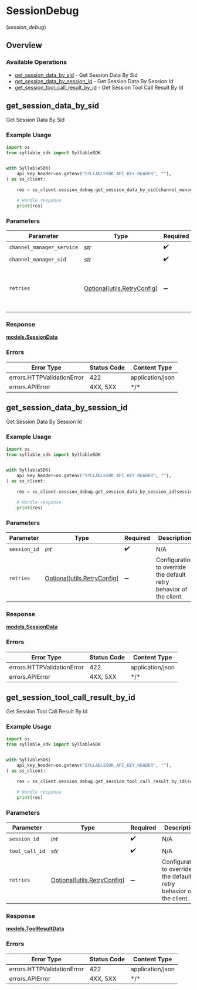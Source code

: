 # SessionDebug
(*session_debug*)

## Overview

### Available Operations

* [get_session_data_by_sid](#get_session_data_by_sid) - Get Session Data By Sid
* [get_session_data_by_session_id](#get_session_data_by_session_id) - Get Session Data By Session Id
* [get_session_tool_call_result_by_id](#get_session_tool_call_result_by_id) - Get Session Tool Call Result By Id

## get_session_data_by_sid

Get Session Data By Sid

### Example Usage

<!-- UsageSnippet language="python" operationID="get_session_data_by_sid" method="get" path="/api/v1/session_debug/sid/{channel_manager_service}/{channel_manager_sid}" -->
```python
import os
from syllable_sdk import SyllableSDK


with SyllableSDK(
    api_key_header=os.getenv("SYLLABLESDK_API_KEY_HEADER", ""),
) as ss_client:

    res = ss_client.session_debug.get_session_data_by_sid(channel_manager_service="<value>", channel_manager_sid="<id>")

    # Handle response
    print(res)

```

### Parameters

| Parameter                                                           | Type                                                                | Required                                                            | Description                                                         |
| ------------------------------------------------------------------- | ------------------------------------------------------------------- | ------------------------------------------------------------------- | ------------------------------------------------------------------- |
| `channel_manager_service`                                           | *str*                                                               | :heavy_check_mark:                                                  | N/A                                                                 |
| `channel_manager_sid`                                               | *str*                                                               | :heavy_check_mark:                                                  | N/A                                                                 |
| `retries`                                                           | [Optional[utils.RetryConfig]](../../models/utils/retryconfig.md)    | :heavy_minus_sign:                                                  | Configuration to override the default retry behavior of the client. |

### Response

**[models.SessionData](../../models/sessiondata.md)**

### Errors

| Error Type                 | Status Code                | Content Type               |
| -------------------------- | -------------------------- | -------------------------- |
| errors.HTTPValidationError | 422                        | application/json           |
| errors.APIError            | 4XX, 5XX                   | \*/\*                      |

## get_session_data_by_session_id

Get Session Data By Session Id

### Example Usage

<!-- UsageSnippet language="python" operationID="get_session_data_by_session_id" method="get" path="/api/v1/session_debug/session_id/{session_id}" -->
```python
import os
from syllable_sdk import SyllableSDK


with SyllableSDK(
    api_key_header=os.getenv("SYLLABLESDK_API_KEY_HEADER", ""),
) as ss_client:

    res = ss_client.session_debug.get_session_data_by_session_id(session_id=303182)

    # Handle response
    print(res)

```

### Parameters

| Parameter                                                           | Type                                                                | Required                                                            | Description                                                         |
| ------------------------------------------------------------------- | ------------------------------------------------------------------- | ------------------------------------------------------------------- | ------------------------------------------------------------------- |
| `session_id`                                                        | *int*                                                               | :heavy_check_mark:                                                  | N/A                                                                 |
| `retries`                                                           | [Optional[utils.RetryConfig]](../../models/utils/retryconfig.md)    | :heavy_minus_sign:                                                  | Configuration to override the default retry behavior of the client. |

### Response

**[models.SessionData](../../models/sessiondata.md)**

### Errors

| Error Type                 | Status Code                | Content Type               |
| -------------------------- | -------------------------- | -------------------------- |
| errors.HTTPValidationError | 422                        | application/json           |
| errors.APIError            | 4XX, 5XX                   | \*/\*                      |

## get_session_tool_call_result_by_id

Get Session Tool Call Result By Id

### Example Usage

<!-- UsageSnippet language="python" operationID="get_session_tool_call_result_by_id" method="get" path="/api/v1/session_debug/tool_result/{session_id}/{tool_call_id}" -->
```python
import os
from syllable_sdk import SyllableSDK


with SyllableSDK(
    api_key_header=os.getenv("SYLLABLESDK_API_KEY_HEADER", ""),
) as ss_client:

    res = ss_client.session_debug.get_session_tool_call_result_by_id(session_id=832133, tool_call_id="<id>")

    # Handle response
    print(res)

```

### Parameters

| Parameter                                                           | Type                                                                | Required                                                            | Description                                                         |
| ------------------------------------------------------------------- | ------------------------------------------------------------------- | ------------------------------------------------------------------- | ------------------------------------------------------------------- |
| `session_id`                                                        | *int*                                                               | :heavy_check_mark:                                                  | N/A                                                                 |
| `tool_call_id`                                                      | *str*                                                               | :heavy_check_mark:                                                  | N/A                                                                 |
| `retries`                                                           | [Optional[utils.RetryConfig]](../../models/utils/retryconfig.md)    | :heavy_minus_sign:                                                  | Configuration to override the default retry behavior of the client. |

### Response

**[models.ToolResultData](../../models/toolresultdata.md)**

### Errors

| Error Type                 | Status Code                | Content Type               |
| -------------------------- | -------------------------- | -------------------------- |
| errors.HTTPValidationError | 422                        | application/json           |
| errors.APIError            | 4XX, 5XX                   | \*/\*                      |